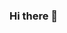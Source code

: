 ### Hi there 👋

<!--
**SkRai025/SkRai025** is a ✨ _special_ ✨ repository because its `README.md` (this file) appears on your GitHub profile.

Hey👋 I Am Sudhanshu Kumar Rai

  I’m Currently A Student👨‍🎓.
  I’m Currently Learning Web Development💻.
  I'm Always Sleepy😴.
